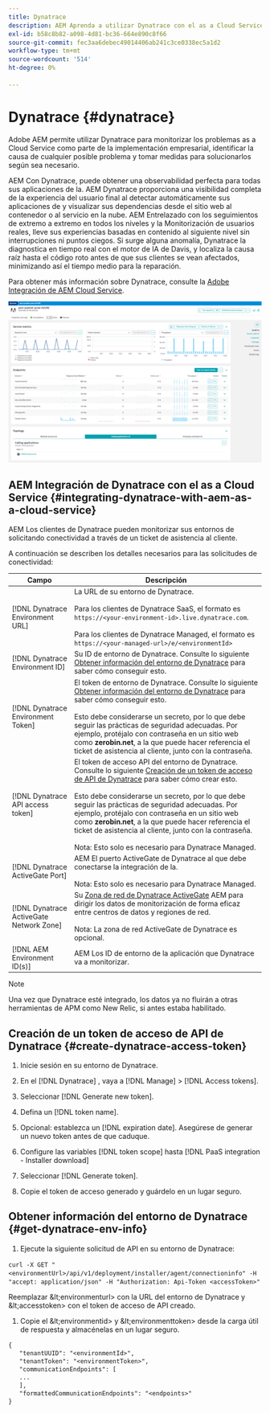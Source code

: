 ```yaml
---
title: Dynatrace
description: AEM Aprenda a utilizar Dynatrace con el as a Cloud Service
exl-id: b58c8b82-a098-4d81-bc36-664e890c8f66
source-git-commit: fec3aa6debec49014406ab241c3ce0338ec5a1d2
workflow-type: tm+mt
source-wordcount: '514'
ht-degree: 0%

---
```


# Dynatrace {#dynatrace}

Adobe AEM permite utilizar Dynatrace para monitorizar los problemas as a Cloud Service como parte de la implementación empresarial, identificar la causa de cualquier posible problema y tomar medidas para solucionarlos según sea necesario.

AEM Con Dynatrace, puede obtener una observabilidad perfecta para todas sus aplicaciones de la. AEM Dynatrace proporciona una visibilidad completa de la experiencia del usuario final al detectar automáticamente sus aplicaciones de y visualizar sus dependencias desde el sitio web al contenedor o al servicio en la nube. AEM Entrelazado con los seguimientos de extremo a extremo en todos los niveles y la Monitorización de usuarios reales, lleve sus experiencias basadas en contenido al siguiente nivel sin interrupciones ni puntos ciegos. Si surge alguna anomalía, Dynatrace la diagnostica en tiempo real con el motor de IA de Davis, y localiza la causa raíz hasta el código roto antes de que sus clientes se vean afectados, minimizando así el tiempo medio para la reparación.

Para obtener más información sobre Dynatrace, consulte la [Adobe Integración de AEM Cloud Service](https://www.dynatrace.com/hub/detail/adobe-experience-manager-1/).

![AEM métricas de rendimiento de autor y editor](/help/implementing/cloud-manager/assets/dynatrace-performance-metrics.png)

## AEM Integración de Dynatrace con el as a Cloud Service {#integrating-dynatrace-with-aem-as-a-cloud-service}

AEM Los clientes de Dynatrace pueden monitorizar sus entornos de solicitando conectividad a través de un ticket de asistencia al cliente.

A continuación se describen los detalles necesarios para las solicitudes de conectividad:

| **Campo** | **Descripción** |
|---|---|
| [!DNL Dynatrace Environment URL] | La URL de su entorno de Dynatrace.<br><br>Para los clientes de Dynatrace SaaS, el formato es `https://<your-environment-id>.live.dynatrace.com`.<br><br>Para los clientes de Dynatrace Managed, el formato es `https://<your-managed-url>/e/<environmentId>` |
| [!DNL Dynatrace Environment ID] | Su ID de entorno de Dynatrace. Consulte lo siguiente [Obtener información del entorno de Dynatrace](#get-dynatrace-env-info) para saber cómo conseguir esto. |
| [!DNL Dynatrace Environment Token] | El token de entorno de Dynatrace. Consulte lo siguiente [Obtener información del entorno de Dynatrace](#get-dynatrace-env-info) para saber cómo conseguir esto.<br><br>Esto debe considerarse un secreto, por lo que debe seguir las prácticas de seguridad adecuadas. Por ejemplo, protéjalo con contraseña en un sitio web como **zerobin.net**, a la que puede hacer referencia el ticket de asistencia al cliente, junto con la contraseña. |
| [!DNL Dynatrace API access token] | El token de acceso API del entorno de Dynatrace.  Consulte lo siguiente [Creación de un token de acceso de API de Dynatrace](#create-dynatrace-access-token) para saber cómo crear esto.<br><br>Esto debe considerarse un secreto, por lo que debe seguir las prácticas de seguridad adecuadas. Por ejemplo, protéjalo con contraseña en un sitio web como **zerobin.net**, a la que puede hacer referencia el ticket de asistencia al cliente, junto con la contraseña.<br><br>Nota: Esto solo es necesario para Dynatrace Managed. |
| [!DNL Dynatrace ActiveGate Port] | AEM El puerto ActiveGate de Dynatrace al que debe conectarse la integración de la.<br><br>Nota: Esto solo es necesario para Dynatrace Managed. |
| [!DNL Dynatrace ActiveGate Network Zone] | Su [Zona de red de Dynatrace ActiveGate](https://docs.dynatrace.com/docs/manage/network-zones) AEM para dirigir los datos de monitorización de forma eficaz entre centros de datos y regiones de red.<br><br>Nota: La zona de red ActiveGate de Dynatrace es opcional. |
| [!DNL AEM Environment ID(s)] | AEM Los ID de entorno de la aplicación que Dynatrace va a monitorizar. |

>[!NOTE]
>
>Una vez que Dynatrace esté integrado, los datos ya no fluirán a otras herramientas de APM como New Relic, si antes estaba habilitado.


## Creación de un token de acceso de API de Dynatrace {#create-dynatrace-access-token}

1. Inicie sesión en su entorno de Dynatrace.
1. En el [!DNL Dynatrace] , vaya a [!DNL Manage] > [!DNL Access tokens].
1. Seleccionar [!DNL Generate new token].
1. Defina un [!DNL token name].

1. Opcional: establezca un [!DNL expiration date]. Asegúrese de generar un nuevo token antes de que caduque.
1. Configure las variables [!DNL token scope] hasta [!DNL PaaS integration - Installer download]
1. Seleccionar [!DNL Generate token].
1. Copie el token de acceso generado y guárdelo en un lugar seguro.


## Obtener información del entorno de Dynatrace {#get-dynatrace-env-info}

1. Ejecute la siguiente solicitud de API en su entorno de Dynatrace:

`curl -X GET "<environmentUrl>/api/v1/deployment/installer/agent/connectioninfo" -H "accept: application/json" -H "Authorization: Api-Token <accessToken>"`

Reemplazar \&lt;environmenturl> con la URL del entorno de Dynatrace y \&lt;accesstoken> con el token de acceso de API creado.

1. Copie el \&lt;environmentid> y \&lt;environmenttoken> desde la carga útil de respuesta y almacénelas en un lugar seguro.

```
{
   "tenantUUID": "<environmentId>",
   "tenantToken": "<environmentToken>",
   "communicationEndpoints": [
   ... 
   ],
   "formattedCommunicationEndpoints": "<endpoints>" 
}
```


